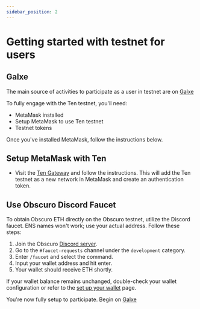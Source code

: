 ```yaml
---
sidebar_position: 2
---
```


# Getting started with testnet for users

## Galxe
The main source of activities to participate as a user in testnet are on [Galxe](https://galxe.com/obscuro)

To fully engage with the Ten testnet, you'll need:
- MetaMask installed
- Setup MetaMask to use Ten testnet
- Testnet tokens

Once you've installed MetaMask, follow the instructions below.

## Setup MetaMask with Ten
- Visit the [Ten Gateway](https://testnet.obscu.ro) and follow the instructions. This will add the Ten testnet as a new network in MetaMask and create an authentication token.

## Use Obscuro Discord Faucet
To obtain Obscuro ETH directly on the Obscuro testnet, utilize the Discord faucet. ENS names won't work; use your actual address. Follow these steps:

1. Join the Obscuro [Discord server](https://discord.com/invite/crRtBAWFjx).
2. Go to the `#faucet-requests` channel under the `development` category.
3. Enter `/faucet` and select the command.
4. Input your wallet address and hit enter.
5. Your wallet should receive ETH shortly.

If your wallet balance remains unchanged, double-check your wallet configuration or refer to the [set up your wallet](/docs/getting-started/for-users/setup-you-wallet) page.

You're now fully setup to participate. Begin on [Galxe](https://galxe.com/obscuro)